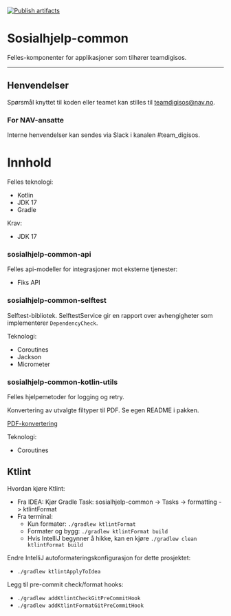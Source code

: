 [![Publish artifacts](https://github.com/navikt/sosialhjelp-common/actions/workflows/release.yml/badge.svg)](https://github.com/navikt/sosialhjelp-common/actions/workflows/release.yml)

Sosialhjelp-common
================

Felles-komponenter for applikasjoner som tilhører teamdigisos.

---

## Henvendelser
Spørsmål knyttet til koden eller teamet kan stilles til teamdigisos@nav.no.

### For NAV-ansatte

Interne henvendelser kan sendes via Slack i kanalen #team_digisos.

# Innhold

Felles teknologi:
* Kotlin
* JDK 17
* Gradle

Krav:
* JDK 17

### sosialhjelp-common-api
Felles api-modeller for integrasjoner mot eksterne tjenester:
- Fiks API

### sosialhjelp-common-selftest
Selftest-bibliotek. SelftestService gir en rapport over avhengigheter som implementerer `DependencyCheck`.

Teknologi:
* Coroutines
* Jackson
* Micrometer

### sosialhjelp-common-kotlin-utils
Felles hjelpemetoder for logging og retry. 

Konvertering av utvalgte filtyper til PDF. Se egen README i pakken.

[PDF-konvertering](sosialhjelp-common-kotlin-utils/src/main/kotlin/no/nav/sosialhjelp/kotlin/utils/pdf/README.md)

Teknologi:
* Coroutines

## Ktlint
Hvordan kjøre Ktlint:
* Fra IDEA: Kjør Gradle Task: sosialhjelp-common -> Tasks -> formatting -> ktlintFormat
* Fra terminal:
    * Kun formater: `./gradlew ktlintFormat`
    * Formater og bygg: `./gradlew ktlintFormat build`
    * Hvis IntelliJ begynner å hikke, kan en kjøre `./gradlew clean ktlintFormat build`

Endre IntelliJ autoformateringskonfigurasjon for dette prosjektet:
* `./gradlew ktlintApplyToIdea`

Legg til pre-commit check/format hooks:
* `./gradlew addKtlintCheckGitPreCommitHook`
* `./gradlew addKtlintFormatGitPreCommitHook`
